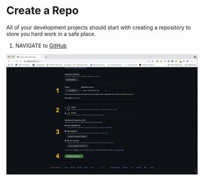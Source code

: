 # Create a Repo

All of your development projects should start with creating a repository to store you hard work in a safe place.  

1. NAVIGATE to [GitHub](www.github.com)

![GitHub New Repo](../images/new-github-repo.png)